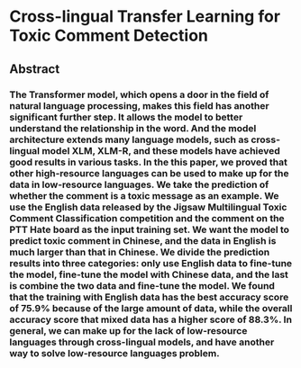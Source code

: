 # Cross-lingual Transfer Learning for Toxic Comment Detection

## Abstract

### The Transformer model, which opens a door in the field of natural language processing, makes this field has another significant further step. It allows the model to better understand the relationship in the word. And the model architecture extends many language models, such as cross-lingual model XLM, XLM-R, and these models have achieved good results in various tasks. In the this paper, we proved that other high-resource languages can be used to make up for the data in low-resource languages. We take the prediction of whether the comment is a toxic message as an example. We use the English data released by the Jigsaw Multilingual Toxic Comment Classification competition and the comment on the PTT Hate board as the input training set. We want the model to predict toxic comment in Chinese, and the data in English is much larger than that in Chinese. We divide the prediction results into three categories: only use English data to fine-tune the model, fine-tune the model with Chinese data, and the last is combine the two data and fine-tune the model. We found that the training with English data has the best accuracy score of $75.9\%$ because of the large amount of data, while the overall accuracy score that mixed data has a higher score of $88.3\%$. In general, we can make up for the lack of low-resource languages through cross-lingual models, and have another way to solve low-resource languages problem.
